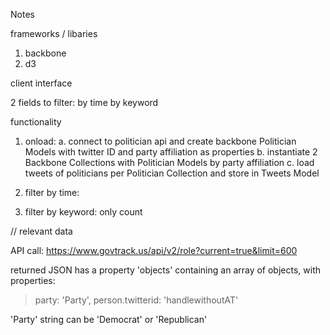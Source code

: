 Notes

frameworks / libaries 

  1. backbone
  2. d3

client interface

  2 fields to filter:
  by time
  by keyword

functionality

  1. onload: 
    a. connect to politician api and create backbone Politician Models with twitter ID and party affiliation as properties 
    b. instantiate 2 Backbone Collections with Politician Models by party affiliation
    c. load tweets of politicians per Politician Collection and store in Tweets Model


  2. filter by time:

  3. filter by keyword:
  only count



// relevant data 

API call: 
https://www.govtrack.us/api/v2/role?current=true&limit=600

returned JSON has a property 'objects' containing an array of objects, with properties:
> party: 'Party',
> person.twitterid: 'handlewithoutAT'

'Party' string can be 'Democrat' or 'Republican'